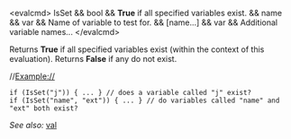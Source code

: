 \<evalcmd\> IsSet && bool && **True** if all specified variables exist. && name && var && Name of variable to test for. && \[name...\] && var && Additional variable names... \</evalcmd\>

Returns **True** if all specified variables exist (within the context of this evaluation). Returns **False** if any do not exist.

//<Example://>

    if (IsSet("j")) { ... } // does a variable called "j" exist?
    if (IsSet("name", "ext")) { ... } // do variables called "name" and "ext" both exist?

*See also:* [val](val.md)
